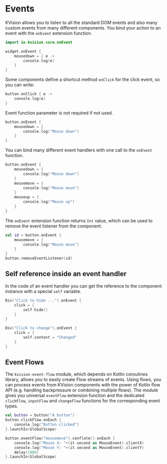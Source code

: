# Events

KVision allows you to listen to all the standard DOM events and also many custom events from many different components. You bind your action to an event with the `onEvent` extension function.

```kotlin
import io.kvision.core.onEvent

widget.onEvent {
    mousedown = { e ->
        console.log(e)
    }
}
```

Some components define a shortcut method `onClick` for the click event, so you can write:

```kotlin
button.onClick { e ->
    console.log(e)
}
```

Event function parameter is not required if not used.

```kotlin
button.onEvent {
    mousedown = {
        console.log("Mouse down")
    }
}
```

You can bind many different event handlers with one call to the `onEvent` function.

```kotlin
button.onEvent {
    mousedown = {
        console.log("Mouse down")
    }
    mousemove = {
        console.log("Mouse move")
    }
    mouseup = {
        console.log("Mouse up")
    }
}
```

The `onEvent` extension function returns `Int` value, which can be used to remove the event listener from the component.

```kotlin
val id = button.onEvent {
    mousemove = {
        console.log("Mouse move")
    }
}
button.removeEventListener(id)
```

## Self reference inside an event handler

In the code of an event handler you can get the reference to the component instance with a special `self` variable.

```kotlin
Div("Click to hide ...").onEvent {
    click = {
        self.hide()
    }
}

Div("Click to change").onEvent {
    click = {
        self.content = "Changed"
    }
}
```

## Event Flows

The `kvision-event-flow` module, which depends on Kotlin coroutines library, allows you to easily create Flow streams of events. Using flows, you can process events from KVision components with the power of Kotlin flow API \(e.g. handling backpressure or combining multiple flows\). The module gives you universal `eventFlow` extension function and the dedicated `clickFlow`, `inputFlow` and `changeFlow` functions for the corresponding event types.

```kotlin
val button = button("A button")
button.clickFlow.onEach {
    console.log("Button clicked")
}.launchIn(GlobalScope)

button.eventFlow("mousemove").conflate().onEach {
    console.log("Mouse X: "+(it.second as MouseEvent).clientX)
    console.log("Mouse Y: "+(it.second as MouseEvent).clientY)
    delay(1000)
}.launchIn(GlobalScope)
```

